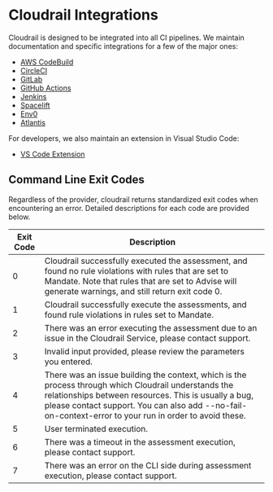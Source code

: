 # Cloudrail Integrations
Cloudrail is designed to be integrated into all CI pipelines. We maintain documentation and specific integrations for a few of the major ones:

- [AWS CodeBuild](integrations/aws-codebuild.md)
- [CircleCI](integrations/circleci.md)
- [GitLab](integrations/gitlab.md)
- [GitHub Actions](integrations/github-actions.md)
- [Jenkins](integrations/jenkins.md)
- [Spacelift](integrations/spacelift.md)
- [Env0](integrations/env0.md)
- [Atlantis](integrations/atlantis.md)

For developers, we also maintain an extension in Visual Studio Code:

- [VS Code Extension](integrations/vs-code.md)

## Command Line Exit Codes
Regardless of the provider, cloudrail returns standardized exit codes when encountering an error. Detailed descriptions for each code are provided below.

| Exit Code | Description |
| ---| --- |
| 0 | Cloudrail successfully executed the assessment, and found no rule violations with rules that are set to Mandate. Note that rules that are set to Advise will generate warnings, and still return exit code 0. |
| 1 | Cloudrail successfully execute the assessments, and found rule violations in rules set to Mandate. |
| 2 | There was an error executing the assessment due to an issue in the Cloudrail Service, please contact support. |
| 3 | Invalid input provided, please review the parameters you entered. |
| 4 | There was an issue building the context, which is the process through which Cloudrail understands the relationships between resources. This is usually a bug, please contact support. You can also add --no-fail-on-context-error to your run in order to avoid these. |
| 5 | User terminated execution. |
| 6 | There was a timeout in the assessment execution, please contact support. |
| 7 | There was an error on the CLI side during assessment execution, please contact support. |
